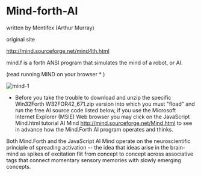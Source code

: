 # Mind-forth-AI
written by 
Mentifex (Arthur Murray)

original site 

http://mind.sourceforge.net/mind4th.html

mind.f  is a forth ANSI program that simulates the mind of a robot,
or AI.

(read  running MIND on your browser * ) 

![mind-1](https://user-images.githubusercontent.com/43484446/98999725-01d2cd80-2517-11eb-8964-c9b66caa6df8.jpg)

* Before you take the trouble to download and unzip the specific Win32Forth 
W32FOR42_671.zip version into which you must "fload" and run the free AI 
source code listed below, if you use the Microsoft Internet Explorer (MSIE) 
Web browser you may click on the JavaScript Mind.html tutorial AI Mind
http://mind.sourceforge.net/Mind.html 
to see in advance how the Mind.Forth AI program operates and thinks. 

Both Mind.Forth and the JavaScript AI Mind operate on the neuroscientific 
principle of spreading activation -- the idea that ideas arise in the brain-mind 
as spikes of excitation flit from concept to concept across associative tags 
that connect momentary sensory memories with slowly emerging concepts. 
